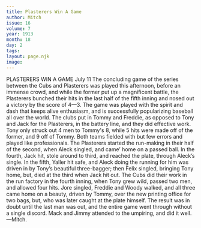 ```yaml
---
title: Plasterers Win A Game
author: Mitch
issue: 16
volume: 7
year: 1913
month: 18
day: 2
tags:
layout: page.njk
image:
---
```

PLASTERERS WIN A GAME    July 11   The concluding game of the series between the Cubs and Plasterers was played this afternoon, before an immense crowd, and while the former put up a magnificent battle, the Plasterers bunched their hits in the last half of the fifth inning and nosed out a victory by the score of 4—3. The game was played with the spirit and dash that keeps alive enthusiasm, and is successfully popularizing baseball all over the world. The clubs put in Tommy and Freddie, as opposed to Tony and Jack for the Plasterers, in the battery line, and they did effective work. Tony only struck out 4 men to Tommy's 8, while 5 hits were made off of the former, and 9 off of Tommy. Both teams fielded with but few errors and played like professionals. The Plasterers started the run-making in their half of the second, when Aleck singled, and came’ home on a passed ball. In the fourth, Jack hit, stole around to third, and reached the plate, through Aleck’s single. In the fifth, Yaller hit safe, and Aleck doing the running for him was driven in by Tony’s beautiful three-bagger; then Felix singled, bringing Tony home, but, died at the third when Jack hit out. The Cubs did their work in the run factory in the fourth inning, when Tony grew wild, passed two men, and allowed four hits. Jore singled, Freddie and Woody walked, and all three came home on a beauty, driven by Tommy, over the new printing office for two bags, but, who was later caught at the plate himself. The result was in doubt until the last man was out, and the entire game went through without a single discord. Mack and Jimmy attended to the umpiring, and did it well. —Mitch. 

